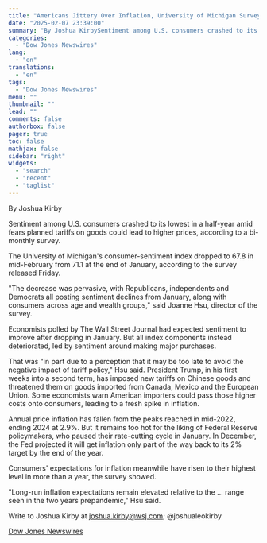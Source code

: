 ```yaml
---
title: "Americans Jittery Over Inflation, University of Michigan Survey Suggests"
date: "2025-02-07 23:39:00"
summary: "By Joshua KirbySentiment among U.S. consumers crashed to its lowest in a half-year amid fears planned tariffs on goods could lead to higher prices, according to a bi-monthly survey.The University of Michigan's consumer-sentiment index dropped to 67.8 in mid-February from 71.1 at the end of January, according to the survey..."
categories:
  - "Dow Jones Newswires"
lang:
  - "en"
translations:
  - "en"
tags:
  - "Dow Jones Newswires"
menu: ""
thumbnail: ""
lead: ""
comments: false
authorbox: false
pager: true
toc: false
mathjax: false
sidebar: "right"
widgets:
  - "search"
  - "recent"
  - "taglist"
---
```


By Joshua Kirby

Sentiment among U.S. consumers crashed to its lowest in a half-year amid fears planned tariffs on goods could lead to higher prices, according to a bi-monthly survey.

The University of Michigan's consumer-sentiment index dropped to 67.8 in mid-February from 71.1 at the end of January, according to the survey released Friday.

"The decrease was pervasive, with Republicans, independents and Democrats all posting sentiment declines from January, along with consumers across age and wealth groups," said Joanne Hsu, director of the survey.

Economists polled by The Wall Street Journal had expected sentiment to improve after dropping in January. But all index components instead deteriorated, led by sentiment around making major purchases.

That was "in part due to a perception that it may be too late to avoid the negative impact of tariff policy," Hsu said. President Trump, in his first weeks into a second term, has imposed new tariffs on Chinese goods and threatened them on goods imported from Canada, Mexico and the European Union. Some economists warn American importers could pass those higher costs onto consumers, leading to a fresh spike in inflation.

Annual price inflation has fallen from the peaks reached in mid-2022, ending 2024 at 2.9%. But it remains too hot for the liking of Federal Reserve policymakers, who paused their rate-cutting cycle in January. In December, the Fed projected it will get inflation only part of the way back to its 2% target by the end of the year.

Consumers' expectations for inflation meanwhile have risen to their highest level in more than a year, the survey showed.

"Long-run inflation expectations remain elevated relative to the ... range seen in the two years prepandemic," Hsu said.

Write to Joshua Kirby at joshua.kirby@wsj.com; @joshualeokirby

[Dow Jones Newswires](https://www.tradingview.com/news/DJN_DN20250207007687:0-americans-jittery-over-inflation-university-of-michigan-survey-suggests/)
